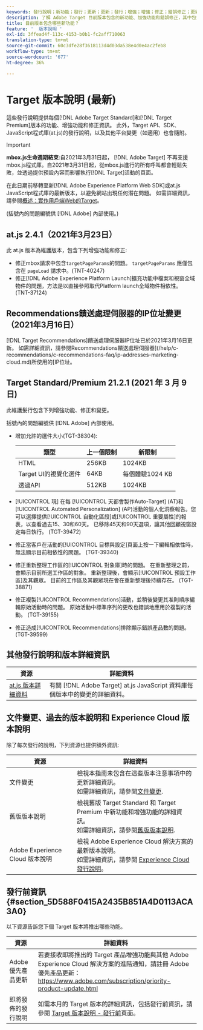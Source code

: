 ```yaml
---
keywords: 發行說明；新功能；發行；更新；更新；發行；增強；增強；修正；錯誤修正；更新
description: 了解 Adobe Target 目前版本包含的新功能、加強功能和錯誤修正，其中包括 SDK、API 和 JavaScript 資料庫。
title: 目前版本包含哪些新功能？
feature: '  版本說明 '
exl-id: 3ffead4f-113c-4153-b0b1-fc2aff710063
translation-type: tm+mt
source-git-commit: 60c3dfe28f3618113d4d03da538e4d0e4ac2feb8
workflow-type: tm+mt
source-wordcount: '677'
ht-degree: 36%

---
```


# Target 版本說明 (最新)

這些發行說明提供每個[!DNL Adobe Target Standard]和[!DNL Target Premium]版本的功能、增強功能和修正資訊。 此外，Target API、SDK、JavaScript程式庫(at.js)的發行說明，以及其他平台變更（如適用）也會隨附。

>[!IMPORTANT]
>
>**mbox.js生命週期結束**:自2021年3月31日起， [!DNL Adobe Target] 不再支援mbox.js程式庫。自2021年3月31日起，從mbox.js進行的所有呼叫都會輕鬆失敗，並透過提供預設內容而影響執行[!DNL Target]活動的頁面。
>
>在此日期前移轉至新[!DNL Adobe Experience Platform Web SDK]或at.js JavaScript程式庫的最新版本，以避免網站出現任何潛在問題。 如需詳細資訊，請參閱[概述：實作用戶端Web的Target](/help/c-implementing-target/c-implementing-target-for-client-side-web/implement-target-for-client-side-web.md)。

(括號內的問題編號供 [!DNL Adobe] 內部使用。)

## at.js 2.4.1（2021年3月23日）

此 at.js 版本為維護版本，包含下列增強功能和修正:

* 修正mbox請求中包含`targetPageParams`的問題。 `targetPageParams` 應僅包含在 `pageLoad` 請求中。(TNT-40247)
* 修正[!DNL Adobe Experience Platform Launch]擴充功能中檔案和視窗全域物件的問題，方法是以直接參照取代Platform launch全域物件相依性。 (TNT-37124)

## Recommendations饋送處理伺服器的IP位址變更（2021年3月16日）

[!DNL Target Recommendations]饋送處理伺服器IP位址已於2021年3月16日更新。 如需詳細資訊，請參閱Recommendations饋送處理伺服器](/help/c-recommendations/c-recommendations-faq/ip-addresses-marketing-cloud.md)所使用的[IP位址。

## Target Standard/Premium 21.2.1 (2021 年 3 月 9 日)

此維護髮行包含下列增強功能、修正和變更。

括號內的問題編號供 [!DNL Adobe] 內部使用。

* 增加允許的選件大小(TGT-38304):

   | 類型 | 上一個限制 | 新限制 |
   | --- | --- | --- |
   | HTML | 256KB | 1024KB |
   | Target UI的視覺化選件 | 64KB | 每個體驗1024 KB |
   | 透過API | 512KB | 1024KB |

* [!UICONTROL 現] 在每 [!UICONTROL 天都會製作Auto-Target] (AT)和 [!UICONTROL Automated Personalization] (AP)活動的個人化洞察報告。您可以選擇提供[!UICONTROL 自動化區段]或[!UICONTROL 重要屬性]的報表，以查看過去15、30和60天。 已移除45天和90天選項，讓其他回顧視窗設定每日執行。 (TGT-39472)
* 修正當客戶在活動的[!UICONTROL 目標與設定]頁面上按一下編輯相依性時，無法顯示目前相依性的問題。 (TGT-39340)
* 修正重新整理工作區的[!UICONTROL 對象庫]時的問題。 在重新整理之前，會顯示目前所選工作區的對象。 重新整理後，會顯示[!UICONTROL 預設工作區]及其觀眾。 目前的工作區及其觀眾現在會在重新整理後持續存在。 (TGT-38871)
* 修正複製[!UICONTROL Recommendations]活動，並稍後變更其准則順序編輯原始活動時的問題。 原始活動中標準序列的更改也錯誤地應用於複製的活動。 (TGT-39155)
* 修正造成[!UICONTROL Recommendations]排除顯示錯誤產品數的問題。 (TGT-39599)

## 其他發行說明和版本詳細資訊

| 資源 | 詳細資料 |
|--- |--- |
| [at.js 版本詳細資料](/help/c-implementing-target/c-implementing-target-for-client-side-web/target-atjs-versions.md) | 有關 [!DNL Adobe Target] at.js JavaScript 資料庫每個版本中的變更的詳細資料。 |

## 文件變更、過去的版本說明和 Experience Cloud 版本說明

除了每次發行的說明，下列資源也提供額外資訊:

| 資源 | 詳細資料 |
|--- |--- |
| 文件變更 | 檢視本指南未包含在這些版本注意事項中的更新詳細資訊。<br>如需詳細資訊，請參閱[文件變更](/help/r-release-notes/doc-change.md#reference_366123CF00994BACBBF9BBDF2C4D840C). |
| 舊版版本說明 | 檢視舊版 Target Standard 和 Target Premium 中新功能和增強功能的詳細資訊。<br>如需詳細資訊，請參閱[舊版版本說明](/help/r-release-notes/release-notes-for-previous-releases.md). |
| Adobe Experience Cloud 版本說明 | 檢視 Adobe Experience Cloud 解決方案的最新版本說明。<br>如需詳細資訊，請參閱 [Experience Cloud發行說明](https://experienceleague.adobe.com/docs/release-notes/experience-cloud/current.html)。 |

## 發行前資訊 {#section_5D588F0415A2435B851A4D0113ACA3A0}

以下資源告訴您下個 Target 版本將推出哪些功能。

| 資源 | 詳細資料 |
|--- |--- |
| Adobe優先產品更新 | 若要接收即將推出的 Target 產品增強功能與其他 Adobe Experience Cloud 解決方案的進階通知，請註冊 Adobe 優先產品更新：<br>[](https://www.adobe.com/subscription/priority-product-update.html)https://www.adobe.com/subscription/priority-product-update.html |
| 即將發佈的發行說明 | 如需本月的 Target 版本的詳細資訊，包括發行前資訊，請參閱 [Target 版本說明 - 發行前](/help/r-release-notes/target-release-notes.md)頁面。 |
